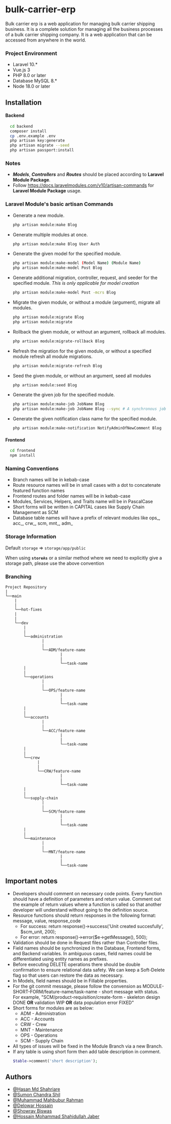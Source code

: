# bulk-carrier-erp

Bulk carrier erp is a web application for managing bulk carrier shipping business.
It is a complete solution for managing all the business processes of a bulk carrier shipping company.
It is a web application that can be accessed from anywhere in the world.

### Project Environment

- Laravel 10.*
- Vue.js 3
- PHP 8.0 or later
- Database MySQL 8.*
- Node 18.0 or later

## Installation

#### Backend
```bash
  cd backend
  composer install
  cp .env.example .env
  php artisan key:generate
  php artisan migrate --seed
  php artisan passport:install
```
### Notes

-   **_Models_**, **_Controllers_** and **_Routes_** should be placed according to **Laravel Module Package**.
-   Follow https://docs.laravelmodules.com/v10/artisan-commands for **Laravel Module Package** usage.

### Laravel Module's basic artisan Commands
- Generate a new module.
  ```bash
  php artisan module:make Blog
  ```
- Generate multiple modules at once.
  ```bash
  php artisan module:make Blog User Auth
  ```
- Generate the given model for the specified module.
  ```bash
  php artisan module:make-model (Model Name) (Module Name)
  php artisan module:make-model Post Blog
  ```
- Generate additional migration, controller, request, and seeder for the specified module. *This is only applicable for model creation*
  ```bash
  php artisan module:make-model Post -mcrs Blog
  ```
- Migrate the given module, or without a module (argument), migrate all modules.
  ```bash
  php artisan module:migrate Blog
  php artisan module:migrate
  ```
- Rollback the given module, or without an argument, rollback all modules.
  ```bash
  php artisan module:migrate-rollback Blog
  ```
- Refresh the migration for the given module, or without a specified module refresh all module migrations.
  ```bash
  php artisan module:migrate-refresh Blog
  ```
- Seed the given module, or without an argument, seed all modules
  ```bash
  php artisan module:seed Blog
  ```
- Generate the given job for the specified module.
  ```bash
  php artisan module:make-job JobName Blog
  php artisan module:make-job JobName Blog --sync # A synchronous job class
  ```
- Generate the given notification class name for the specified module.
  ```bash
  php artisan module:make-notification NotifyAdminOfNewComment Blog
  ```

#### Frontend
```bash
  cd frontend
  npm install
```

### Naming Conventions

- Branch names will be in kebab-case 
- Route resource names will be in small cases with a dot to concatenate featured function names
- Frontend routes and folder names will be in kebab-case
- Modules, Services, Helpers, and Traits name will be in PascalCase 
- Short forms will be written in CAPITAL cases like Supply Chain Management as SCM
- Database table names will have a prefix of relevant modules like ops_, acc_, crw_, scm, mnt_, adm_


### Storage Information

Default `storage` => `storage/app/public`

When using **`storeAs`** or a similar method where we need to explicitly give a storage path, please use the above convention

### Branching

```
Project Repository
|
└──main
    |
    |
    └──hot-fixes
    |
    |
    └──dev
        |
        |
        └──administration
                |
                |
                └──ADM/feature-name  
                        |
                        |
                        └──task-name       
        |
        |
        └──operations
                |
                |
                └──OPS/feature-name
                        |
                        |
                        └──task-name
        |
        |
        └──accounts
                |
                |
                └──ACC/feature-name
                        |
                        |
                        └──task-name
        |
        |
        └──crew
              |
              |
              └──CRW/feature-name
                        |
                        |
                        └──task-name
        |
        |
        └──supply-chain
                |
                |
                └──SCM/feature-name
                        |
                        |
                        └──task-name
        |
        |
        └──maintenance
                |
                |
                └──MNT/feature-name
                        |
                        |
                        └──task-name
```
## Important notes

- Developers should comment on necessary code points. Every function should have a definition of parameters and return value. Comment out the example of return values where a function is called so that another developer will understand without going to the definition source. 
- Resource functions should return responses in the following format: message, value, response_code
    - For success: return response()->success('Unit created succesfully', $scm_unit, 200);
    - For error: return response()->error($e->getMessage(), 500);
- Validation should be done in Request files rather than Controller files.
- Field names should be synchronized in the Database, Frontend forms, and Backend variables. In ambiguous cases, field names could be differentiated using entity names as prefixes.
- Before executing DELETE operations there should be double confirmation to ensure relational data safety. We can keep a Soft-Delete flag so that users can restore the data as necessary.
- In Models, field names should be in Fillable properties.
- For the git commit message, please follow the convension as MODULE-SHORT-FORM/feature-name/task-name - short message with status. For example, "SCM/product-requisition/create-form - skeleton design DONE **OR** validation WIP **OR** data population error FIXED"
- Short forms for modules are as below:
  - ADM - Administration
  - ACC - Accounts
  - CRW - Crew
  - MNT - Maintenance
  - OPS - Operations
  - SCM - Supply Chain
- All types of issues will be fixed in the Module Branch via a new Branch.
- If any table is using short form then add table description in comment.
  ```php
  $table->comment('short description');

## Authors

- [@Hasan Md Shahriare](https://github.com/hasashah)
- [@Sumon Chandra Shil](https://www.github.com/sumonchandrashil)
- [@Muhammad Mahbubur Rahman](https://github.com/mahbub-magnetism)
- [@Delowar Hossain](https://www.github.com/illusionist3886)
- [@Showrav Biswas](https://github.com/Showrav-Biswas-Mtech)
- [@Hossain Mohammad Shahidullah Jaber](https://github.com/jaberWiki)
